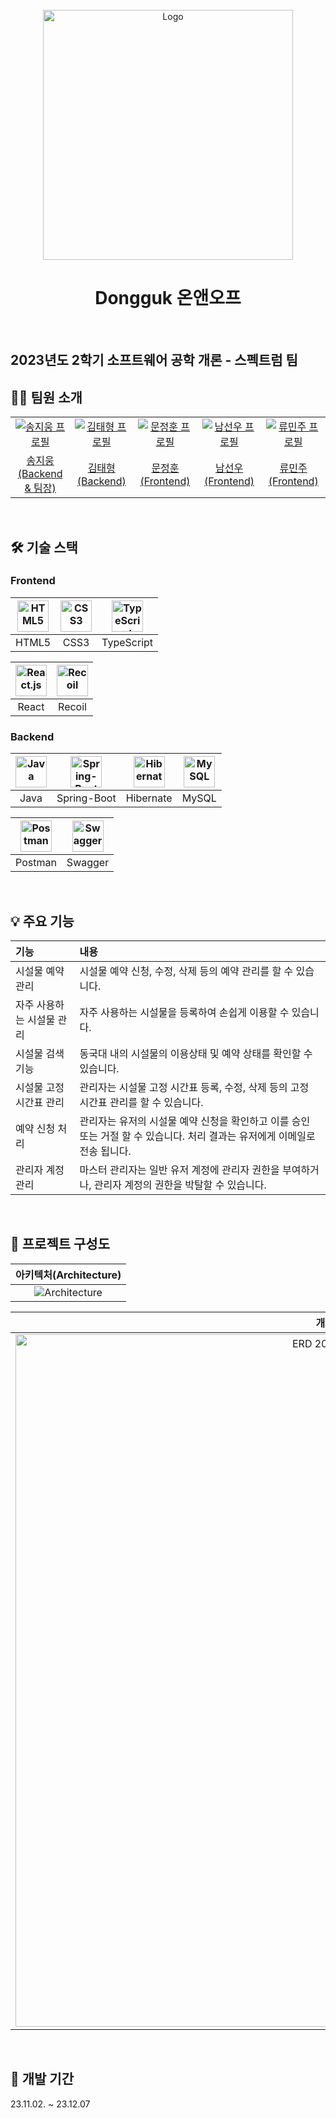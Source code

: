 
<div align="center">
   <br />
   <img width="400" alt="Logo" src="https://github.com/shortboy7/2023-2-SWE-DGU-ON-AND-OFF/assets/45763117/8960284a-984d-4530-99a9-5bf007b79e0d">
<h1>Dongguk 온앤오프</h1>
  <br />
</div>

## 2023년도 2학기 소프트웨어 공학 개론 - 스펙트럼 팀

## 🧑‍💻 팀원 소개

<table>
  <tr>
    <td align="center" width="150px">
      <a href="https://github.com/shortboy7" target="_blank">
        <img src="https://avatars.githubusercontent.com/u/55657581?v=4" alt="송지웅 프로필" />
      </a>
    </td>
    <td align="center" width="150px">
      <a href="https://github.com/pletain" target="_blank">
        <img src="https://avatars.githubusercontent.com/u/45763117?v=4" alt="김태형 프로필" />
      </a>
    </td>
    <td align="center" width="150px">
      <a href="https://github.com/Dice15" target="_blank">
        <img src="https://avatars.githubusercontent.com/u/102275981?v=4" alt="문정훈 프로필" />
      </a>
    </td>
    <td align="center" width="150px">
      <a href="https://github.com/seonwoonam" target="_blank">
        <img src="https://avatars.githubusercontent.com/u/74304338?v=4" alt="남선우 프로필" />
      </a>
    </td>
    <td align="center" width="150px">
      <a href="https://github.com/minij02" target="_blank">
        <img src="https://avatars.githubusercontent.com/u/135093109?v=4" alt="류민주 프로필" />
      </a>
    </td>
  </tr>
  <tr>
    <td align="center">
      <a href="https://github.com/shortboy7" target="_blank">
        송지웅<br />(Backend & 팀장)
      </a>
    </td>
    <td align="center">
      <a href="https://github.com/pletain" target="_blank">
        김태형<br />(Backend)
      </a>
    </td>
    <td align="center">
      <a href="https://github.com/Dice15" target="_blank">
        문정훈<br />(Frontend)
      </a>
    </td>
    <td align="center">
      <a href="https://github.com/seonwoonam" target="_blank">
        남선우<br />(Frontend)
      </a>
    </td>
    <td align="center">
      <a href="https://github.com/minij02" target="_blank">
        류민주<br />(Frontend)
      </a>
    </td>
  </tr>
</table>
<br />                                                                                                                                                                                         


## 🛠 기술 스택

### **Frontend**

| <img src="https://profilinator.rishav.dev/skills-assets/html5-original-wordmark.svg" alt="HTML5" width="50px" height="50px" /> | <img src="https://profilinator.rishav.dev/skills-assets/css3-original-wordmark.svg" alt="CSS3" width="50px" height="50px" /> | <img src="https://profilinator.rishav.dev/skills-assets/typescript-original.svg" alt="TypeScript" width="50px" height="50px" /> |
| :----------------------------------------------------------------------------------------------------------------------------: | :--------------------------------------------------------------------------------------------------------------------------: | :-----------------------------------------------------------------------------------------------------------------------------: |
|                                                             HTML5                                                              |                                                             CSS3                                                             |                                                           TypeScript                                                            |

| <img src="https://profilinator.rishav.dev/skills-assets/react-original-wordmark.svg" alt="React.js" width="50px" height="50px" /> | <img src="https://cdn.worldvectorlogo.com/logos/recoil-js.svg" alt="Recoil" width="50px" height="50px" /> |
| :-------------------------------------------------------------------------------------------------------------------------------: | :-------------------------------------------------------------------------------------------------------------------------------: |
|                                                               React                                                               |                                                           Recoil                                                     | 

### **Backend**

| <img src="https://profilinator.rishav.dev/skills-assets/java-original-wordmark.svg" alt="Java" width="50px" height="50px" /> | <img src="https://www.seekpng.com/png/full/8-80775_spring-logo-png-transparent-spring-java.png" alt="Spring-Boot" width="50px" height="50px" /> | <img src="https://media.vlpt.us/images/2012monk/post/86ce779f-a08b-438d-836c-8dbe6e5a8cc0/hibernate_icon_whitebkg.svg" alt="Hibernate" width="50px" height="50px" /> | <img src="https://profilinator.rishav.dev/skills-assets/mysql-original-wordmark.svg" alt="MySQL" width="50px" height="50px" /> | 
| :---------------------------------------------------------------------------------------------------------------------------------------------: | :------------------------------------------------------------------------------------------------------------------------------------------------------------------: | :----------------------------------------------------------------------------------------------------------------------------: | :----------------------------------------------------------------------------------------------------: |
|                                                             Java                                                             |                                                                   Spring-Boot                                                                   |                                                                              Hibernate                                                                               |                                                             MySQL                                                              |

| <img src="https://res.cloudinary.com/postman/image/upload/t_team_logo/v1629869194/team/2893aede23f01bfcbd2319326bc96a6ed0524eba759745ed6d73405a3a8b67a8" alt="Postman" width="50px" height="50px" /> | <img src="https://upload.wikimedia.org/wikipedia/commons/a/ab/Swagger-logo.png" alt="Swagger" width="50px" height="50px" /> |
| :-------------------------------------------------------------------------------------------------------------------------: | :----------------------------------------------------------------------------------------------------------------------------: |
|                                                                                               Postman                                                                                                |                                                           Swagger                                                           |
<br/>

## 💡 주요 기능

| 기능                      | 내용                                                                                                                                |
| :------------------------ | :---------------------------------------------------------------------------------------------------------------------------------- |
| 시설물 예약 관리           | 시설물 예약 신청, 수정, 삭제 등의 예약 관리를 할 수 있습니다.                                                                                      |
| 자주 사용하는 시설물 관리    | 자주 사용하는 시설물을 등록하여 손쉽게 이용할 수 있습니다.                                                                                          |
| 시설물 검색 기능           | 동국대 내의 시설물의 이용상태 및 예약 상태를 확인할 수 있습니다.                                                                                     |
| 시설물 고정 시간표 관리      | 관리자는 시설물 고정 시간표 등록, 수정, 삭제 등의 고정 시간표 관리를 할 수 있습니다.                                                                     |
| 예약 신청 처리            | 관리자는 유저의 시설물 예약 신청을 확인하고 이를 승인 또는 거절 할 수 있습니다. 처리 결과는 유저에게 이메일로 전송 됩니다.                                         |
| 관리자 계정 관리           | 마스터 관리자는 일반 유저 계정에 관리자 권한을 부여하거나, 관리자 계정의 권한을 박탈할 수 있습니다.                                                           |
                 
<br />

## 📂 프로젝트 구성도

|                                   아키텍처(Architecture)                                   |
| :----------------------------------------------------------------------------------------: |
|  ![Architecture](https://github.com/shortboy7/2023-2-SWE-DGU-ON-AND-OFF/assets/45763117/e5d6bbff-8887-49a3-8b04-3829db392296)|

|                              개체-관계 모델(ERD)                               |
| :----------------------------------------------------------------------------: |
| <img width="1108" alt="ERD 2023-12-04 오후 5 37 16" src="https://github.com/shortboy7/2023-2-SWE-DGU-ON-AND-OFF/assets/45763117/703bcf15-fdd9-45a4-9985-ad6bedf095b6"> |


<br />
       

## 📅 개발 기간

23.11.02. ~ 23.12.07

<br />
